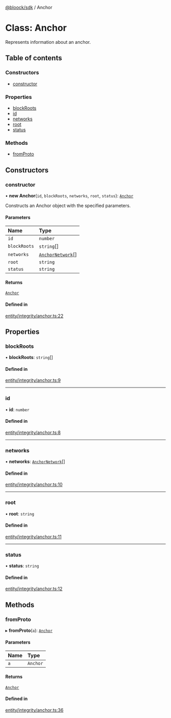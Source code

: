 [@bloock/sdk](../index.md) / Anchor

# Class: Anchor

Represents information about an anchor.

## Table of contents

### Constructors

- [constructor](Anchor.md#constructor)

### Properties

- [blockRoots](Anchor.md#blockroots)
- [id](Anchor.md#id)
- [networks](Anchor.md#networks)
- [root](Anchor.md#root)
- [status](Anchor.md#status)

### Methods

- [fromProto](Anchor.md#fromproto)

## Constructors

### constructor

• **new Anchor**(`id`, `blockRoots`, `networks`, `root`, `status`): [`Anchor`](Anchor.md)

Constructs an Anchor object with the specified parameters.

#### Parameters

| Name | Type |
| :------ | :------ |
| `id` | `number` |
| `blockRoots` | `string`[] |
| `networks` | [`AnchorNetwork`](AnchorNetwork.md)[] |
| `root` | `string` |
| `status` | `string` |

#### Returns

[`Anchor`](Anchor.md)

#### Defined in

[entity/integrity/anchor.ts:22](https://github.com/bloock/bloock-sdk/blob/bcb68de/languages/js/src/entity/integrity/anchor.ts#L22)

## Properties

### blockRoots

• **blockRoots**: `string`[]

#### Defined in

[entity/integrity/anchor.ts:9](https://github.com/bloock/bloock-sdk/blob/bcb68de/languages/js/src/entity/integrity/anchor.ts#L9)

___

### id

• **id**: `number`

#### Defined in

[entity/integrity/anchor.ts:8](https://github.com/bloock/bloock-sdk/blob/bcb68de/languages/js/src/entity/integrity/anchor.ts#L8)

___

### networks

• **networks**: [`AnchorNetwork`](AnchorNetwork.md)[]

#### Defined in

[entity/integrity/anchor.ts:10](https://github.com/bloock/bloock-sdk/blob/bcb68de/languages/js/src/entity/integrity/anchor.ts#L10)

___

### root

• **root**: `string`

#### Defined in

[entity/integrity/anchor.ts:11](https://github.com/bloock/bloock-sdk/blob/bcb68de/languages/js/src/entity/integrity/anchor.ts#L11)

___

### status

• **status**: `string`

#### Defined in

[entity/integrity/anchor.ts:12](https://github.com/bloock/bloock-sdk/blob/bcb68de/languages/js/src/entity/integrity/anchor.ts#L12)

## Methods

### fromProto

▸ **fromProto**(`a`): [`Anchor`](Anchor.md)

#### Parameters

| Name | Type |
| :------ | :------ |
| `a` | `Anchor` |

#### Returns

[`Anchor`](Anchor.md)

#### Defined in

[entity/integrity/anchor.ts:36](https://github.com/bloock/bloock-sdk/blob/bcb68de/languages/js/src/entity/integrity/anchor.ts#L36)
